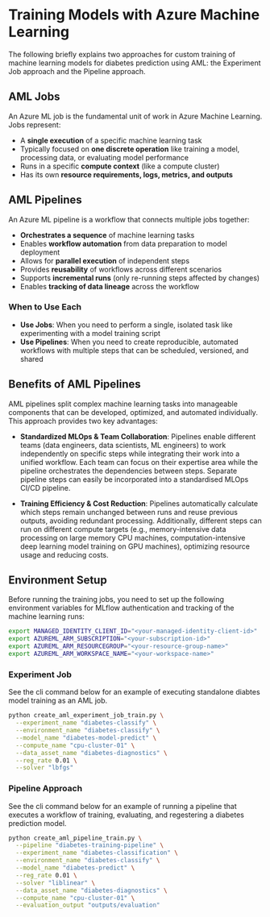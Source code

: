 # Training Models with Azure Machine Learning

The following briefly explains two approaches for custom training of machine learning models for diabetes prediction using AML: the Experiment Job approach and the Pipeline approach.

## AML Jobs

An Azure ML job is the fundamental unit of work in Azure Machine Learning. Jobs represent:

- A **single execution** of a specific machine learning task
- Typically focused on **one discrete operation** like training a model, processing data, or evaluating model performance
- Runs in a specific **compute context** (like a compute cluster)
- Has its own **resource requirements, logs, metrics, and outputs**

## AML Pipelines

An Azure ML pipeline is a workflow that connects multiple jobs together:

- **Orchestrates a sequence** of machine learning tasks
- Enables **workflow automation** from data preparation to model deployment
- Allows for **parallel execution** of independent steps
- Provides **reusability** of workflows across different scenarios
- Supports **incremental runs** (only re-running steps affected by changes)
- Enables **tracking of data lineage** across the workflow

### When to Use Each

- **Use Jobs**: When you need to perform a single, isolated task like experimenting with a model training script
- **Use Pipelines**: When you need to create reproducible, automated workflows with multiple steps that can be scheduled, versioned, and shared

## Benefits of AML Pipelines

AML pipelines split complex machine learning tasks into manageable components that can be developed, optimized, and automated individually. This approach provides two key advantages:

- **Standardized MLOps & Team Collaboration**: Pipelines enable different teams (data engineers, data scientists, ML engineers) to work independently on specific steps while integrating their work into a unified workflow. Each team can focus on their expertise area while the pipeline orchestrates the dependencies between steps. Separate pipeline steps can easily be incorporated into a standardised MLOps CI/CD pipeline.

- **Training Efficiency & Cost Reduction**: Pipelines automatically calculate which steps remain unchanged between runs and reuse previous outputs, avoiding redundant processing. Additionally, different steps can run on different compute targets (e.g., memory-intensive data processing on large memory CPU machines, computation-intensive deep learning model training on GPU machines), optimizing resource usage and reducing costs.


## Environment Setup

Before running the training jobs, you need to set up the following environment variables for MLflow authentication and tracking of the machine learning runs:

```bash
export MANAGED_IDENTITY_CLIENT_ID="<your-managed-identity-client-id>"
export AZUREML_ARM_SUBSCRIPTION="<your-subscription-id>"
export AZUREML_ARM_RESOURCEGROUP="<your-resource-group-name>"
export AZUREML_ARM_WORKSPACE_NAME="<your-workspace-name>"
```

### Experiment Job
See the cli command below for an example of executing standalone diabtes model training as an AML job. 

```bash
python create_aml_experiment_job_train.py \
  --experiment_name "diabetes-classify" \
  --environment_name "diabetes-classify" \
  --model_name "diabetes-model-predict" \
  --compute_name "cpu-cluster-01" \
  --data_asset_name "diabetes-diagnostics" \
  --reg_rate 0.01 \
  --solver "lbfgs"
```

### Pipeline Approach
See the cli command below for an example of running a pipeline that executes a workflow of training, evaluating, and regestering a diabetes prediction model. 
```bash
python create_aml_pipeline_train.py \
  --pipeline "diabetes-training-pipeline" \
  --experiment_name "diabetes-classification" \
  --environment_name "diabetes-classify" \
  --model_name "diabetes-predict" \
  --reg_rate 0.01 \
  --solver "liblinear" \
  --data_asset_name "diabetes-diagnostics" \
  --compute_name "cpu-cluster-01" \
  --evaluation_output "outputs/evaluation"
```
